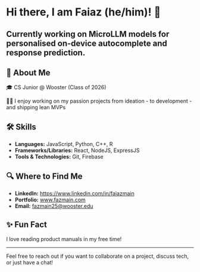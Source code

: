 # Hi there, I am Faiaz (he/him)! 👋

## Currently working on MicroLLM models for personalised on-device autocomplete and response prediction.

## 🚀 About Me
🎓 CS Junior @ Wooster (Class of 2026)

👨‍💻 I enjoy working on my passion projects from ideation - to development - and shipping lean MVPs

## 🛠 Skills
- **Languages:** JavaScript, Python, C++, R
- **Frameworks/Libraries:** React, NodeJS, ExpressJS
- **Tools & Technologies:** Git, Firebase

## 🔍 Where to Find Me
- **LinkedIn:** https://www.linkedin.com/in/faiazmain
- **Portfolio:** www.fazmain.com
- **Email:** fazmain25@wooster.edu

## ✨ Fun Fact
I love reading product manuals in my free time!

---

Feel free to reach out if you want to collaborate on a project, discuss tech, or just have a chat!



<!--
**fazmain/fazmain** is a ✨ _special_ ✨ repository because its `README.md` (this file) appears on your GitHub profile.

Here are some ideas to get you started:

- 🔭 I’m currently working on ...
- 🌱 I’m currently learning ...
- 👯 I’m looking to collaborate on ...
- 🤔 I’m looking for help with ...
- 💬 Ask me about ...
- 📫 How to reach me: ...
- 😄 Pronouns: ...
- ⚡ Fun fact: ...
-->
